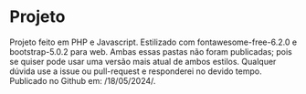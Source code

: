 # Projeto
Projeto feito em PHP e Javascript.
Estilizado com fontawesome-free-6.2.0 e bootstrap-5.0.2 para web. Ambas essas pastas não foram publicadas; 
pois se quiser pode usar uma versão mais atual de ambos estilos.
Qualquer dúvida use a issue ou pull-request e responderei no devido tempo.
Publicado no Github em: /18/05/2024/.
